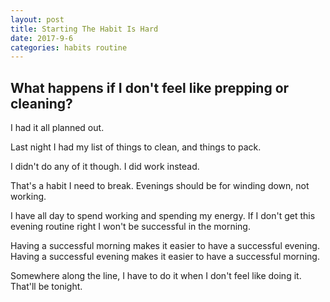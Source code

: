 ```yaml
---
layout: post
title: Starting The Habit Is Hard
date: 2017-9-6
categories: habits routine
---
```


## What happens if I don't feel like prepping or cleaning?

I had it all planned out.

Last night I had my list of things to clean, and things to pack.

I didn't do any of it though. I did work instead.

That's a habit I need to break. Evenings should be for winding down, not working. 

I have all day to spend working and spending my energy. If I don't get this evening routine right I won't be successful in the morning.

Having a successful morning makes it easier to have a successful evening. Having a successful evening makes it easier to have a successful morning.

Somewhere along the line, I have to do it when I don't feel like doing it. That'll be tonight.
